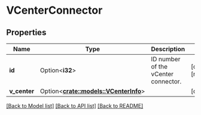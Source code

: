 # VCenterConnector

## Properties

Name | Type | Description | Notes
------------ | ------------- | ------------- | -------------
**id** | Option<**i32**> | ID number of the vCenter connector. | [optional][readonly]
**v_center** | Option<[**crate::models::VCenterInfo**](VCenterInfo.md)> |  | [optional]

[[Back to Model list]](../README.md#documentation-for-models) [[Back to API list]](../README.md#documentation-for-api-endpoints) [[Back to README]](../README.md)



